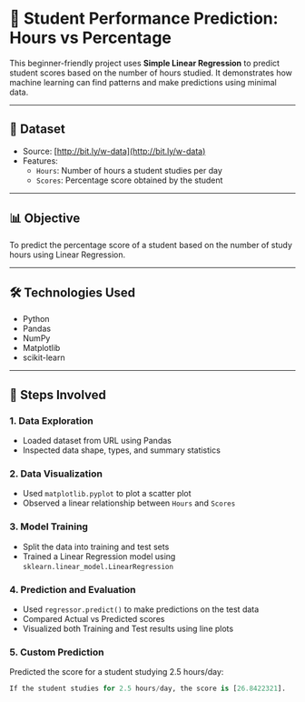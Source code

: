 # 🎯 Student Performance Prediction: Hours vs Percentage

This beginner-friendly project uses **Simple Linear Regression** to predict student scores based on the number of hours studied. It demonstrates how machine learning can find patterns and make predictions using minimal data.

---

## 📁 Dataset
- Source: [http://bit.ly/w-data](http://bit.ly/w-data)
- Features:
  - `Hours`: Number of hours a student studies per day
  - `Scores`: Percentage score obtained by the student

---

## 📊 Objective
To predict the percentage score of a student based on the number of study hours using Linear Regression.

---

## 🛠️ Technologies Used
- Python
- Pandas
- NumPy
- Matplotlib
- scikit-learn

---

## 📌 Steps Involved

### 1. Data Exploration
- Loaded dataset from URL using Pandas
- Inspected data shape, types, and summary statistics

### 2. Data Visualization
- Used `matplotlib.pyplot` to plot a scatter plot
- Observed a linear relationship between `Hours` and `Scores`

### 3. Model Training
- Split the data into training and test sets
- Trained a Linear Regression model using `sklearn.linear_model.LinearRegression`

### 4. Prediction and Evaluation
- Used `regressor.predict()` to make predictions on the test data
- Compared Actual vs Predicted scores
- Visualized both Training and Test results using line plots

### 5. Custom Prediction
Predicted the score for a student studying 2.5 hours/day:
```python
If the student studies for 2.5 hours/day, the score is [26.8422321].
